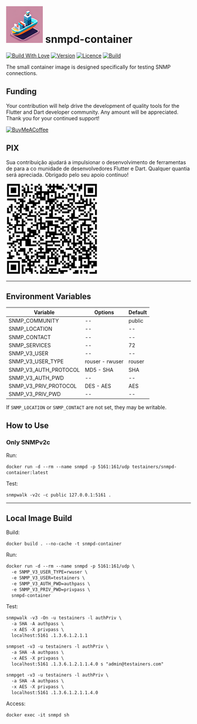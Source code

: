 <h1>
<img src="helpers/testainers-100.png" alt="Testainers" title="Testainers">
snmpd-container
</h1>

[![Build With Love](https://img.shields.io/badge/%20built%20with-%20%E2%9D%A4-ff69b4.svg)](https://github.com/testainers/snmpd-container/stargazers)
[![Version](https://img.shields.io/badge/dynamic/json?url=https%3A%2F%2Fapi.github.com%2Frepos%2Ftestainers%2Fsnmpd-container%2Freleases%2Flatest&query=%24.name&label=version&color=orange)](https://hub.docker.com/r/testainers/snmpd-container/tags)
[![Licence](https://img.shields.io/github/license/testainers/snmpd-container?color=blue)](https://github.com/testainers/snmpd-container/blob/main/LICENCE)
[![Build](https://img.shields.io/github/actions/workflow/status/testainers/snmpd-container/main.yml?branch=main)](https://github.com/testainers/snmpd-container/releases/latest)

The small container image is designed specifically for testing SNMP connections.

## Funding

Your contribution will help drive the development of quality tools for the
Flutter and Dart developer community. Any amount will be appreciated.
Thank you for your continued support!

[![BuyMeACoffee](https://www.buymeacoffee.com/assets/img/guidelines/download-assets-sm-2.svg)](https://www.buymeacoffee.com/edufolly)

## PIX

Sua contribuição ajudará a impulsionar o desenvolvimento de ferramentas de
para a co munidade de desenvolvedores Flutter e Dart. Qualquer quantia será
apreciada.
Obrigado pelo seu apoio contínuo!

[![PIX](helpers/pix.png)](https://nubank.com.br/pagar/2bt2q/RBr4Szfuwr)

---

## Environment Variables

| Variable              | Options         | Default |
|-----------------------|-----------------|---------|
| SNMP_COMMUNITY        | --              | public  |
| SNMP_LOCATION         | --              | --      |
| SNMP_CONTACT          | --              | --      |
| SNMP_SERVICES         | --              | 72      |
| SNMP_V3_USER          | --              | --      |
| SNMP_V3_USER_TYPE     | rouser - rwuser | rouser  |
| SNMP_V3_AUTH_PROTOCOL | MD5 - SHA       | SHA     |
| SNMP_V3_AUTH_PWD      | --              | --      |
| SNMP_V3_PRIV_PROTOCOL | DES - AES       | AES     |
| SNMP_V3_PRIV_PWD      | --              | --      |

If `SNMP_LOCATION` or `SNMP_CONTACT` are not set, they may be writable.

## How to Use

### Only SNMPv2c

Run:

```shell
docker run -d --rm --name snmpd -p 5161:161/udp testainers/snmpd-container:latest
```

Test:

```shell
snmpwalk -v2c -c public 127.0.0.1:5161 .
```

---

## Local Image Build

Build:

```shell
docker build . --no-cache -t snmpd-container
```

Run:

```shell
docker run -d --rm --name snmpd -p 5161:161/udp \
  -e SNMP_V3_USER_TYPE=rwuser \
  -e SNMP_V3_USER=testainers \
  -e SNMP_V3_AUTH_PWD=authpass \
  -e SNMP_V3_PRIV_PWD=privpass \
  snmpd-container
```

Test:

```shell
snmpwalk -v3 -On -u testainers -l authPriv \
  -a SHA -A authpass \
  -x AES -X privpass \
  localhost:5161 .1.3.6.1.2.1.1
```

```shell
snmpset -v3 -u testainers -l authPriv \
  -a SHA -A authpass \
  -x AES -X privpass \
  localhost:5161 .1.3.6.1.2.1.1.4.0 s "admin@testainers.com"
```

```shell
snmpget -v3 -u testainers -l authPriv \
  -a SHA -A authpass \
  -x AES -X privpass \
  localhost:5161 .1.3.6.1.2.1.1.4.0
```

Access:

```shell
docker exec -it snmpd sh
```
